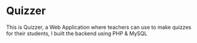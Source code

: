 # Quizzer
This is Quizzer, a Web Application where teachers can use to make quizzes for their students, I built the backend using PHP &amp; MySQL
